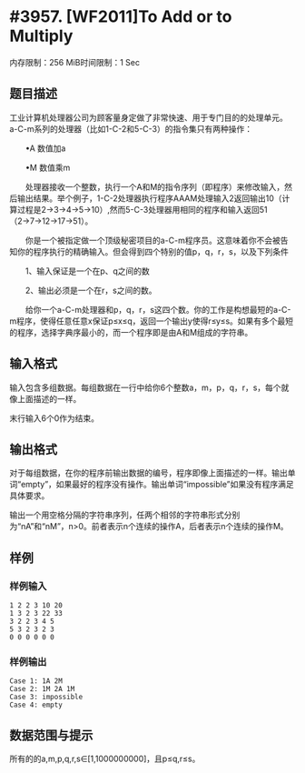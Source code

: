 # #3957. [WF2011]To Add or to Multiply

内存限制：256 MiB时间限制：1 Sec

## 题目描述

工业计算机处理器公司为顾客量身定做了非常快速、用于专门目的的处理单元。a-C-m系列的处理器（比如1-C-2和5-C-3）的指令集只有两种操作：

　　&bull;A 数值加a

　　&bull;M 数值乘m

　　处理器接收一个整数，执行一个A和M的指令序列（即程序）来修改输入，然后输出结果。举个例子，1-C-2处理器执行程序AAAM处理输入2返回输出10（计算过程是2&rarr;3&rarr;4&rarr;5&rarr;10）,然而5-C-3处理器用相同的程序和输入返回51（2&rarr;7&rarr;12&rarr;17&rarr;51）。

　　你是一个被指定做一个顶级秘密项目的a-C-m程序员。这意味着你不会被告知你的程序执行的精确输入。但会得到四个特别的值p，q，r，s，以及下列条件

　　1、输入保证是一个在p、q之间的数

　　2、输出必须是一个在r，s之间的数。

　　给你一个a-C-m处理器和p，q，r，s这四个数。你的工作是构想最短的a-C-m程序，使得任意任意x保证p&le;x&le;q，返回一个输出y使得r&le;y&le;s。如果有多个最短的程序，选择字典序最小的，而一个程序即是由A和M组成的字符串。

## 输入格式

输入包含多组数据。每组数据在一行中给你6个整数a，m，p，q，r，s，每个就像上面描述的一样。

末行输入6个0作为结束。

## 输出格式

对于每组数据，在你的程序前输出数据的编号，程序即像上面描述的一样。输出单词&ldquo;empty&rdquo;，如果最好的程序没有操作。输出单词&ldquo;impossible&rdquo;如果没有程序满足具体要求。

输出一个用空格分隔的字符串序列，任两个相邻的字符串形式分别为&ldquo;nA&rdquo;和&ldquo;nM&rdquo;，n>0。前者表示n个连续的操作A，后者表示n个连续的操作M。

## 样例

### 样例输入

    
    1 2 2 3 10 20
    1 3 2 3 22 33
    3 2 2 3 4 5
    5 3 2 3 2 3
    0 0 0 0 0 0
    

### 样例输出

    
    Case 1: 1A 2M
    Case 2: 1M 2A 1M
    Case 3: impossible
    Case 4: empty
    

## 数据范围与提示

所有的的a,m,p,q,r,s&isin;[1,1000000000]，且p&le;q,r&le;s。
